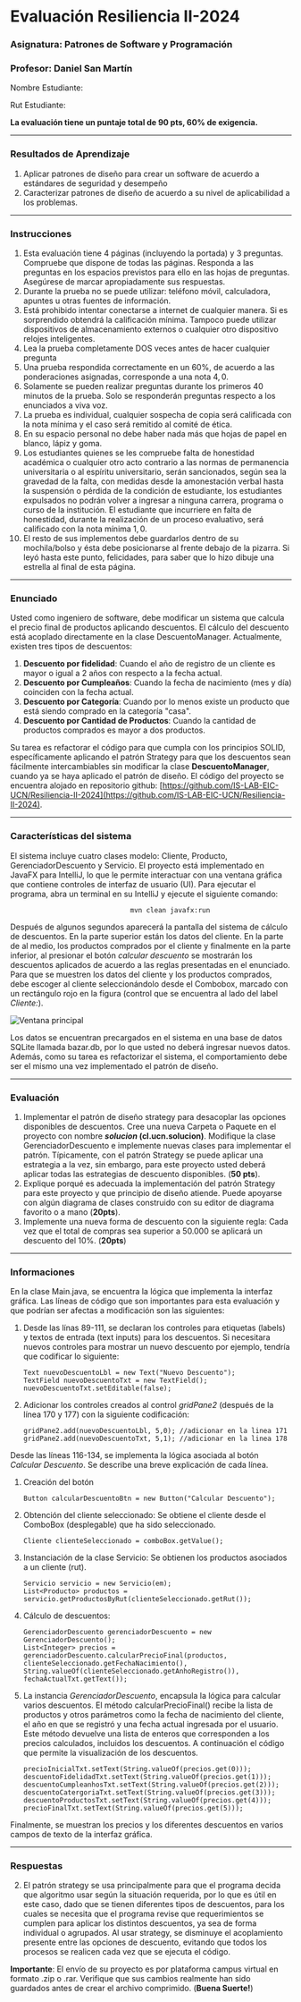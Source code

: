 # Evaluación Resiliencia II-2024

### Asignatura: Patrones de Software y Programación

### Profesor: Daniel San Martín

Nombre Estudiante: 

Rut Estudiante:

**La evaluación tiene un puntaje total de 90 pts, 60% de exigencia.**
<hr>

### Resultados de Aprendizaje

1.	Aplicar patrones de diseño para crear un software de acuerdo a estándares de seguridad y desempeño
2.  Caracterizar patrones de diseño de acuerdo a su nivel de aplicabilidad a los problemas.

<hr>

### Instrucciones

1. Esta evaluación tiene $4$ páginas  (incluyendo la portada) y $3$ preguntas. Compruebe que dispone de todas las páginas. Responda a las preguntas en los espacios previstos para ello en las hojas de preguntas. Asegúrese de marcar apropiadamente sus respuestas.
2. Durante la prueba no se puede utilizar: teléfono móvil, calculadora, apuntes u otras fuentes de información.
3. Está prohibido intentar conectarse a internet de cualquier manera. Si es sorprendido obtendrá la calificación mínima. Tampoco puede utilizar dispositivos de almacenamiento externos o cualquier otro dispositivo relojes inteligentes.
4. Lea la prueba completamente DOS veces antes de hacer cualquier pregunta
5. Una prueba respondida correctamente en un $60\%$, de acuerdo a las ponderaciones asignadas, corresponde a una nota $4,0$.
6. Solamente se pueden realizar preguntas durante los primeros $40$ minutos de la prueba. Solo se responderán preguntas respecto a los enunciados a viva voz.
7. La prueba es individual, cualquier sospecha de copia será calificada con la nota mínima y el caso será remitido al comité de ética.
8. En su espacio personal no debe haber nada más que hojas de papel en blanco, lápiz y goma.
9. Los estudiantes quienes se les compruebe falta de honestidad académica o cualquier otro acto contrario a las normas de permanencia universitaria o al espíritu universitario, serán sancionados, según sea la gravedad de la falta, con medidas desde la amonestación verbal hasta la suspensión o pérdida de la condición de estudiante, los estudiantes expulsados no podrán volver a ingresar a ninguna carrera, programa o curso de la institución. El estudiante que incurriere en falta de honestidad, durante la realización de un proceso evaluativo, será calificado con la nota mínima $1,0$.
10. El resto de sus implementos debe guardarlos dentro de su mochila/bolso y ésta debe posicionarse al frente debajo de la pizarra. Si leyó hasta este punto, felicidades, para saber que lo hizo dibuje una estrella al final de esta página.

<hr>

### Enunciado

Usted como ingeniero de software, debe modificar un sistema que calcula el precio final de productos aplicando descuentos. 
El cálculo del descuento está acoplado directamente en la clase DescuentoManager. Actualmente, existen tres tipos de 
descuentos: 

1. **Descuento por fidelidad**: Cuando el año de registro de un cliente es mayor o igual a 2 años con respecto a la fecha
actual.
2. **Descuento por Cumpleaños**: Cuando la fecha de nacimiento (mes y día) coinciden con la fecha actual.
3. **Descuento por Categoría**: Cuando por lo menos existe un producto que está siendo comprado en la categoría "casa".
4. **Descuento por Cantidad de Productos**: Cuando la cantidad de productos comprados es mayor a dos productos.

Su tarea es refactorar el código para que cumpla con los principios SOLID, específicamente aplicando el patrón Strategy 
para que los descuentos sean fácilmente intercambiables sin modificar la clase **DescuentoManager**, cuando ya se haya aplicado
el patrón de diseño. El código del proyecto se encuentra alojado en repositorio github: [https://github.com/IS-LAB-EIC-UCN/Resiliencia-II-2024](https://github.com/IS-LAB-EIC-UCN/Resiliencia-II-2024).

<hr>

### Características del sistema

El sistema incluye cuatro clases modelo: Cliente, Producto, GerenciadorDescuento y Servicio. El proyecto está implementado 
en JavaFX para IntelliJ, lo que le permite interactuar con una ventana gráfica que contiene controles de interfaz de 
usuario (UI). Para ejecutar el programa, abra un terminal en su IntelliJ y ejecute el siguiente comando:

                                  mvn clean javafx:run

Después de algunos segundos aparecerá la pantalla del sistema de cálculo de descuentos. En la parte superior están
los datos del cliente. En la parte de al medio, los productos comprados por el cliente y finalmente en la parte 
inferior, al presionar el botón _calcular descuento_ se mostrarán los descuentos aplicados de acuerdo a las reglas
presentadas en el enunciado. Para que se muestren los datos del cliente y los productos comprados, debe escoger al cliente
seleccionándolo desde el Combobox, marcado con un rectángulo rojo en la figura (control que se encuentra al lado del label _Cliente:_).

![Ventana principal](imagenes/1.png)

Los datos se encuentran precargados en el sistema en una base de datos SQLite llamada bazar.db, por lo que usted no
deberá ingresar nuevos datos. Además, como su tarea es refactorizar el sistema, el comportamiento debe ser el mismo 
una vez implementado el patrón de diseño.

<hr>

### Evaluación

1. Implementar el patrón de diseño strategy para desacoplar las opciones disponibles de descuentos. Cree una nueva
Carpeta o Paquete en el proyecto con nombre **_solucion_ (cl.ucn.solucion)**. Modifique la clase GerenciadorDescuento
e implemente nuevas clases para implementar el patrón. Típicamente, con el patrón Strategy se puede aplicar una estrategia 
a la vez, sin embargo, para este proyecto usted deberá aplicar todas las estrategias de descuento disponibles. (**50 pts**).
2. Explique porqué es adecuada la implementación del patrón Strategy para este proyecto y que principio de diseño 
atiende. Puede apoyarse con algún diagrama de clases construido con su editor de diagrama favorito o a mano (**20pts**). 
3. Implemente una nueva forma de descuento con la siguiente regla: Cada vez que el total de compras sea superior a 50.000
se aplicará un descuento del 10%. (**20pts**)

<hr>

### Informaciones

En la clase Main.java, se encuentra la lógica que implementa la interfaz gráfica. Las líneas de código que son importantes 
para esta evaluación y que podrían ser afectas a modificación son las siguientes:

1. Desde las línas 89-111, se declaran los controles para etiquetas (labels) y textos de entrada (text inputs) para 
   los descuentos. Si necesitara nuevos controles para mostrar un nuevo descuento por ejemplo, tendría que codificar lo siguiente:
       
       Text nuevoDescuentoLbl = new Text("Nuevo Descuento");
       TextField nuevoDescuentoTxt = new TextField();
       nuevoDescuentoTxt.setEditable(false);
2. Adicionar los controles creados al control _gridPane2_ (después de la línea 170 y 177) con la siguiente codificación:

       gridPane2.add(nuevoDescuentoLbl, 5,0); //adicionar en la linea 171
       gridPane2.add(nuevoDescuentoTxt, 5,1); //adicionar en la linea 178

Desde las líneas 116-134, se implementa la lógica asociada al botón _Calcular Descuento_. Se describe una breve explicación
de cada línea.
        
1. Creación del botón
      
       Button calcularDescuentoBtn = new Button("Calcular Descuento");
2. Obtención del cliente seleccionado: Se obtiene el cliente desde el ComboBox (desplegable) que ha sido
     seleccionado.

       Cliente clienteSeleccionado = comboBox.getValue();
      
3. Instanciación de la clase Servicio: Se obtienen los productos asociados a un cliente (rut).
          
       Servicio servicio = new Servicio(em);
       List<Producto> productos = servicio.getProductosByRut(clienteSeleccionado.getRut());

    
4. Cálculo de descuentos: 
        
       GerenciadorDescuento gerenciadorDescuento = new GerenciadorDescuento();
       List<Integer> precios = gerenciadorDescuento.calcularPrecioFinal(productos,
       clienteSeleccionado.getFechaNacimiento(),
       String.valueOf(clienteSeleccionado.getAnhoRegistro()),
       fechaActualTxt.getText());
        
5. La instancia _GerenciadorDescuento_, encapsula la lógica para calcular varios descuentos. El método calcularPrecioFinal() 
recibe la lista de productos y otros parámetros como la fecha de nacimiento del cliente, el año en que se registró y una fecha 
actual ingresada por el usuario. Este método devuelve una lista de enteros que corresponden a los precios calculados, 
incluidos los descuentos. A continuación el código que permite la visualización de los descuentos.

       precioInicialTxt.setText(String.valueOf(precios.get(0)));
       descuentoFidelidadTxt.setText(String.valueOf(precios.get(1)));
       descuentoCumpleanhosTxt.setText(String.valueOf(precios.get(2)));
       descuentoCatergoriaTxt.setText(String.valueOf(precios.get(3)));
       descuentoProductosTxt.setText(String.valueOf(precios.get(4)));
       precioFinalTxt.setText(String.valueOf(precios.get(5)));

               
Finalmente, se muestran los precios y los diferentes descuentos en varios campos de texto de la 
             interfaz gráfica.

<hr>

### Respuestas 

2) El patrón strategy se usa principalmente para que el programa decida que algoritmo usar según la situación requerida, por lo que es útil en este caso, dado que se tienen diferentes tipos de descuentos, para los cuales se necesita que el programa revise que requerimientos se cumplen para aplicar los distintos descuentos, ya sea de forma individual o agrupados. Al usar strategy, se disminuye el acoplamiento presente entre las opciones de descuento, evitando que todos los procesos se realicen cada vez que se ejecuta el código. 


**Importante**: El envío de su proyecto es por plataforma campus virtual en formato .zip o .rar. Verifique que sus cambios
realmente han sido guardados antes de crear el archivo comprimido. (**Buena Suerte!**)